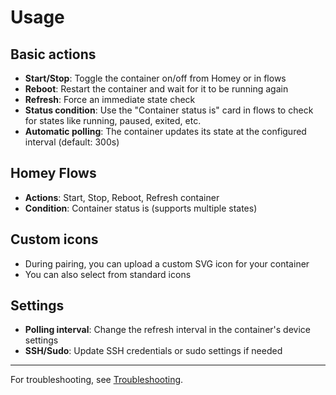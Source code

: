# Usage

## Basic actions

- **Start/Stop**: Toggle the container on/off from Homey or in flows
- **Reboot**: Restart the container and wait for it to be running again
- **Refresh**: Force an immediate state check
- **Status condition**: Use the "Container status is" card in flows to check for states like running, paused, exited, etc.
- **Automatic polling**: The container updates its state at the configured interval (default: 300s)

## Homey Flows

- **Actions**: Start, Stop, Reboot, Refresh container
- **Condition**: Container status is (supports multiple states)

## Custom icons

- During pairing, you can upload a custom SVG icon for your container
- You can also select from standard icons

## Settings

- **Polling interval**: Change the refresh interval in the container's device settings
- **SSH/Sudo**: Update SSH credentials or sudo settings if needed

---

For troubleshooting, see [Troubleshooting](troubleshooting.md). 